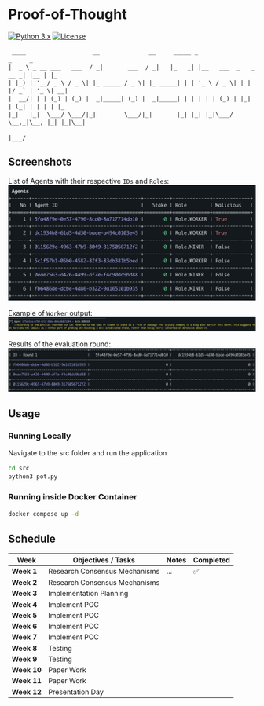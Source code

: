 # Proof-of-Thought

[![Python 3.x](https://img.shields.io/badge/python-3.10-yellow.svg)](https://www.python.org/) [![License](https://img.shields.io/badge/license-GPLv3-red.svg)](https://raw.githubusercontent.com/Fineas/Proof-of-Thought/master/LICENSE)

```
 ____                   __              __     _____ _                       _     _
|  _ \ _ __ ___   ___  / _|       ___  / _|   |_   _| |__   ___  _   _  __ _| |__ | |_
| |_) | '__/ _ \ / _ \| |_ _____ / _ \| |_ _____| | | '_ \ / _ \| | | |/ _` | '_ \| __|
|  __/| | | (_) | (_) |  _|_____| (_) |  _|_____| | | | | | (_) | |_| | (_| | | | | |_
|_|   |_|  \___/ \___/|_|        \___/|_|       |_| |_| |_|\___/ \__,_|\__, |_| |_|\__|
                                                                       |___/
```

Screenshots
----
List of Agents with their respective `IDs` and `Roles`:
![Screenshot](./images/agents.jpeg)

Example of `Worker` output:
![Screenshot](./images/worker.jpeg)

Results of the evaluation round:
![Screenshot](./images/evaluation.jpeg)



Usage
----

### Running Locally
Navigate to the src folder and run the application

```bash
cd src
python3 pot.py
```

### Running inside Docker Container
```bash
docker compose up -d
```

Schedule
----
| Week    | Objectives / Tasks                | Notes                        | Completed    |
|---------|-----------------------------------|------------------------------|---------------
| **Week 1**  | Research Consensus Mechanisms         | ... | ✅ |
| **Week 2**  | Research Consensus Mechanisms             |  |   |
| **Week 3**  | Implementation Planning              |  |   |
| **Week 4**  | Implement POC          |  |   |
| **Week 5**  | Implement POC           |  |   |
| **Week 6**  | Implement POC                 |  |   |
| **Week 7**  | Implement POC          |  |   |
| **Week 8**  | Testing                       |  |   |
| **Week 9**  | Testing           |  |   |
| **Week 10** | Paper Work            |  |   |
| **Week 11** | Paper Work         |  |   |
| **Week 12** | Presentation Day           |  |   |
